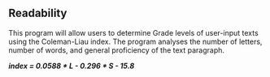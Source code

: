 ## Readability

This program will allow users to determine Grade levels of user-input texts using the Coleman-Liau index.
The program analyses the number of letters, number of words, and general proficiency of the text paragraph.

***index = 0.0588 * L - 0.296 * S - 15.8***
